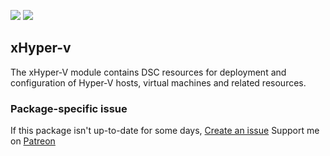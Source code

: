 [![](https://img.shields.io/chocolatey/v/hHyper-v?color=green&label=hHyper-v)](https://chocolatey.org/packages/hHyper-v) [![](https://img.shields.io/chocolatey/dt/hHyper-v)](https://chocolatey.org/packages/hHyper-v)

## xHyper-v
The xHyper-V module contains DSC resources for deployment and configuration of Hyper-V hosts, 
virtual machines and related resources.

### Package-specific issue
If this package isn't up-to-date for some days, [Create an issue](https://github.com/tunisiano187/chocolatey-packages/issues/new)
Support me on [Patreon](https://www.patreon.com/bePatron?u=39585820)